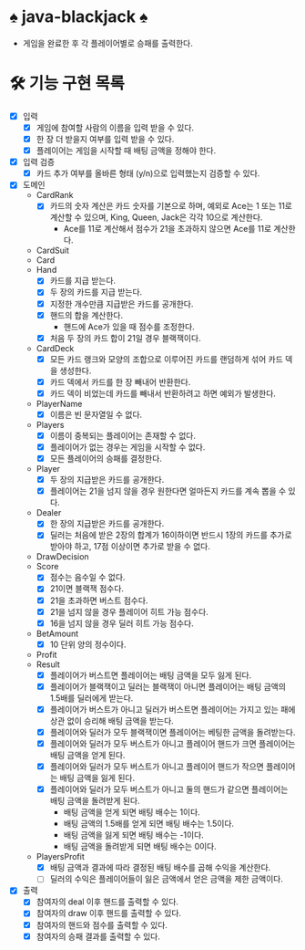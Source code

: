 # ♠️ java-blackjack ♠️

- 게임을 완료한 후 각 플레이어별로 승패를 출력한다.

# 🛠️ 기능 구현 목록

- [x] 입력
    - [x] 게임에 참여할 사람의 이름을 입력 받을 수 있다.
    - [x] 한 장 더 받을지 여부를 입력 받을 수 있다.
    - [x] 플레이어는 게임을 시작할 때 배팅 금액을 정해야 한다.
- [x] 입력 검증
    - [x] 카드 추가 여부를 올바른 형태 (y/n)으로 입력했는지 검증할 수 있다.
- [x] 도메인
    - CardRank
        - [x] 카드의 숫자 계산은 카드 숫자를 기본으로 하며, 예외로 Ace는 1 또는 11로 계산할 수 있으며, King, Queen, Jack은 각각 10으로 계산한다.
          - Ace를 11로 계산해서 점수가 21을 초과하지 않으면 Ace를 11로 계산한다.
    - CardSuit
    - Card
    - Hand
        - [x] 카드를 지급 받는다.
        - [x] 두 장의 카드를 지급 받는다.
        - [x] 지정한 개수만큼 지급받은 카드를 공개한다.
        - [x] 핸드의 합을 계산한다.
            - 핸드에 Ace가 있을 때 점수를 조정한다.
        - [x] 처음 두 장의 카드 합이 21일 경우 블랙잭이다.
    - CardDeck
        - [x] 모든 카드 랭크와 모양의 조합으로 이루어진 카드를 랜덤하게 섞어 카드 덱을 생성한다.
        - [x] 카드 덱에서 카드를 한 장 빼내어 반환한다.
        - [x] 카드 덱이 비었는데 카드를 빼내서 반환하려고 하면 예외가 발생한다.
    - PlayerName
        - [x] 이름은 빈 문자열일 수 없다.
    - Players
        - [x] 이름이 중복되는 플레이어는 존재할 수 없다.
        - [x] 플레이어가 없는 경우는 게임을 시작할 수 없다.
        - [x] 모든 플레이어의 승패를 결정한다.
    - Player
        - [x] 두 장의 지급받은 카드를 공개한다.
        - [x] 플레이어는 21을 넘지 않을 경우 원한다면 얼마든지 카드를 계속 뽑을 수 있다.
    - Dealer
        - [x] 한 장의 지급받은 카드를 공개한다.
        - [x] 딜러는 처음에 받은 2장의 합계가 16이하이면 반드시 1장의 카드를 추가로 받아야 하고, 17점 이상이면 추가로 받을 수 없다.
    - DrawDecision
    - Score
        - [x] 점수는 음수일 수 없다.
        - [x] 21이면 블랙잭 점수다.
        - [x] 21을 초과하면 버스트 점수다.
        - [x] 21을 넘지 않을 경우 플레이어 히트 가능 점수다.
        - [x] 16을 넘지 않을 경우 딜러 히트 가능 점수다.
    - BetAmount
      - [x] 10 단위 양의 정수이다. 
    - Profit
    - Result
      - [x] 플레이어가 버스트면 플레이어는 배팅 금액을 모두 잃게 된다.
      - [x] 플레이어가 블랙잭이고 딜러는 블랙잭이 아니면 플레이어는 배팅 금액의 1.5배를 딜러에게 받는다.
      - [x] 플레이어가 버스트가 아니고 딜러가 버스트면 플레이어는 가지고 있는 패에 상관 없이 승리해 배팅 금액을 받는다.
      - [x] 플레이어와 딜러가 모두 블랙잭이면 플레이어는 베팅한 금액을 돌려받는다.
      - [x] 플레이어와 딜러가 모두 버스트가 아니고 플레이어 핸드가 크면 플레이어는 배팅 금액을 얻게 된다.
      - [x] 플레이어와 딜러가 모두 버스트가 아니고 플레이어 핸드가 작으면 플레이어는 배팅 금액을 잃게 된다.
      - [x] 플레이어와 딜러가 모두 버스트가 아니고 둘의 핸드가 같으면 플레이어는 배팅 금액을 돌려받게 된다.
        - 배팅 금액을 얻게 되면 배팅 배수는 1이다.
        - 배팅 금액의 1.5배를 얻게 되면 배팅 배수는 1.5이다.
        - 배팅 금액을 잃게 되면 배팅 배수는 -1이다.
        - 배팅 금액을 돌려받게 되면 배팅 배수는 0이다.
    - PlayersProfit
      - [x] 배팅 금액과 결과에 따라 결정된 배팅 배수를 곱해 수익을 계산한다.
      - [ ] 딜러의 수익은 플레이어들이 잃은 금액에서 얻은 금액을 제한 금액이다.
- [x] 출력
    - [x] 참여자의 deal 이후 핸드를 출력할 수 있다.
    - [x] 참여자의 draw 이후 핸드를 출력할 수 있다.
    - [x] 참여자의 핸드와 점수를 출력할 수 있다.
    - [x] 참여자의 승패 결과를 출력할 수 있다.
